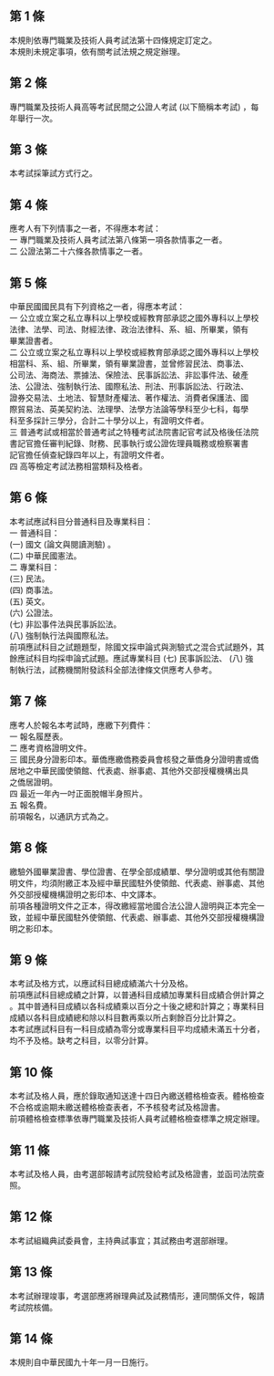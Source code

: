 第 1 條
-------
本規則依專門職業及技術人員考試法第十四條規定訂定之。            
本規則未規定事項，依有關考試法規之規定辦理。

第 2 條
-------
專門職業及技術人員高等考試民間之公證人考試 (以下簡稱本考試) ，每  
年舉行一次。

第 3 條
-------
本考試採筆試方式行之。

第 4 條
-------
應考人有下列情事之一者，不得應本考試：  
一  專門職業及技術人員考試法第八條第一項各款情事之一者。  
二  公證法第二十六條各款情事之一者。

第 5 條
-------
中華民國國民具有下列資格之一者，得應本考試：  
一  公立或立案之私立專科以上學校或經教育部承認之國外專科以上學校  
    法律、法學、司法、財經法律、政治法律科、系、組、所畢業，領有  
    畢業證書者。  
二  公立或立案之私立專科以上學校或經教育部承認之國外專科以上學校  
    相當科、系、組、所畢業，領有畢業證書，並曾修習民法、商事法、  
    公司法、海商法、票據法、保險法、民事訴訟法、非訟事件法、破產  
    法、公證法、強制執行法、國際私法、刑法、刑事訴訟法、行政法、  
    證券交易法、土地法、智慧財產權法、著作權法、消費者保護法、國  
    際貿易法、英美契約法、法理學、法學方法論等學科至少七科，每學  
    科至多採計三學分，合計二十學分以上，有證明文件者。  
三  普通考試或相當於普通考試之特種考試法院書記官考試及格後任法院  
    書記官擔任審判紀錄、財務、民事執行或公證佐理員職務或檢察署書  
    記官擔任偵查紀錄四年以上，有證明文件者。  
四  高等檢定考試法務相當類科及格者。

第 6 條
-------
本考試應試科目分普通科目及專業科目：                              
一  普通科目：                                                    
 (一) 國文 (論文與閱讀測驗) 。                                    
 (二) 中華民國憲法。                                              
二  專業科目：                                                    
 (三) 民法。                                                      
 (四) 商事法。                                                    
 (五) 英文。                                                      
 (六) 公證法。                                                    
 (七) 非訟事件法與民事訴訟法。                                    
 (八) 強制執行法與國際私法。                                      
前項應試科目之試題題型，除國文採申論式與測驗式之混合式試題外，其  
餘應試科目均採申論式試題。應試專業科目 (七) 民事訴訟法、 (八) 強  
制執行法，試務機關附發該科全部法律條文供應考人參考。

第 7 條
-------
應考人於報名本考試時，應繳下列費件：  
一  報名履歷表。  
二  應考資格證明文件。  
三  國民身分證影印本。華僑應繳僑務委員會核發之華僑身分證明書或僑  
    居地之中華民國使領館、代表處、辦事處、其他外交部授權機構出具  
    之僑居證明。  
四  最近一年內一吋正面脫帽半身照片。  
五  報名費。  
前項報名，以通訊方式為之。

第 8 條
-------
繳驗外國畢業證書、學位證書、在學全部成績單、學分證明或其他有關證  
明文件，均須附繳正本及經中華民國駐外使領館、代表處、辦事處、其他  
外交部授權機構證明之影印本、中文譯本。  
前項各種證明文件之正本，得改繳經當地國合法公證人證明與正本完全一  
致，並經中華民國駐外使領館、代表處、辦事處、其他外交部授權機構證  
明之影印本。

第 9 條
-------
本考試及格方式，以應試科目總成績滿六十分及格。  
前項應試科目總成績之計算，以普通科目成績加專業科目成績合併計算之  
。其中普通科目成績以各科成績乘以百分之十後之總和計算之；專業科目  
成績以各科目成績總和除以科目數再乘以所占剩餘百分比計算之。  
本考試應試科目有一科目成績為零分或專業科目平均成績未滿五十分者，  
均不予及格。缺考之科目，以零分計算。

第 10 條
--------
本考試及格人員，應於錄取通知送達十四日內繳送體格檢查表。體格檢查  
不合格或逾期未繳送體格檢查表者，不予核發考試及格證書。            
前項體格檢查標準依專門職業及技術人員考試體格檢查標準之規定辦理。

第 11 條
--------
本考試及格人員，由考選部報請考試院發給考試及格證書，並函司法院查  
照。

第 12 條
--------
本考試組織典試委員會，主持典試事宜；其試務由考選部辦理。

第 13 條
--------
本考試辦理竣事，考選部應將辦理典試及試務情形，連同關係文件，報請  
考試院核備。

第 14 條
--------
本規則自中華民國九十年一月一日施行。


